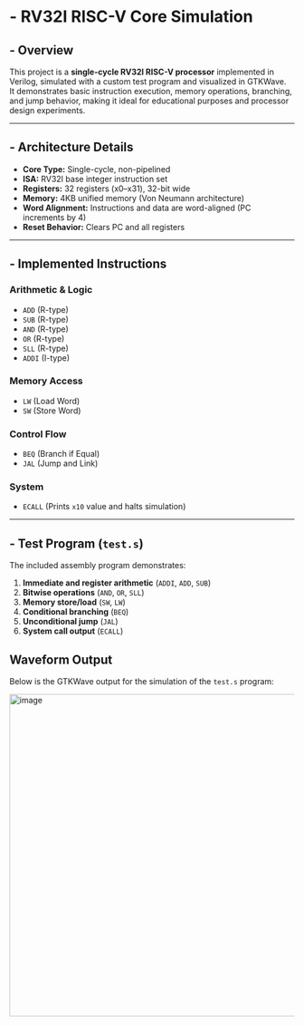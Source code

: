 # - RV32I RISC-V Core Simulation

## - Overview
This project is a **single-cycle RV32I RISC-V processor** implemented in Verilog, simulated with a custom test program and visualized in GTKWave.  
It demonstrates basic instruction execution, memory operations, branching, and jump behavior, making it ideal for educational purposes and processor design experiments.

---

## - Architecture Details
- **Core Type:** Single-cycle, non-pipelined
- **ISA:** RV32I base integer instruction set
- **Registers:** 32 registers (x0–x31), 32-bit wide
- **Memory:** 4KB unified memory (Von Neumann architecture)
- **Word Alignment:** Instructions and data are word-aligned (PC increments by 4)
- **Reset Behavior:** Clears PC and all registers

---

## - Implemented Instructions

### Arithmetic & Logic
- `ADD`  (R-type)
- `SUB`  (R-type)
- `AND`  (R-type)
- `OR`   (R-type)
- `SLL`  (R-type)
- `ADDI` (I-type)

### Memory Access
- `LW` (Load Word)
- `SW` (Store Word)

### Control Flow
- `BEQ` (Branch if Equal)
- `JAL` (Jump and Link)

### System
- `ECALL` (Prints `x10` value and halts simulation)

---

## - Test Program (`test.s`)
The included assembly program demonstrates:
1. **Immediate and register arithmetic** (`ADDI`, `ADD`, `SUB`)
2. **Bitwise operations** (`AND`, `OR`, `SLL`)
3. **Memory store/load** (`SW`, `LW`)
4. **Conditional branching** (`BEQ`)
5. **Unconditional jump** (`JAL`)
6. **System call output** (`ECALL`)

## Waveform Output
Below is the GTKWave output for the simulation of the `test.s` program:

<img width="1197" height="569" alt="image" src="https://github.com/user-attachments/assets/7c4aaf73-1547-4f80-9f16-76db71e48b9a" />
